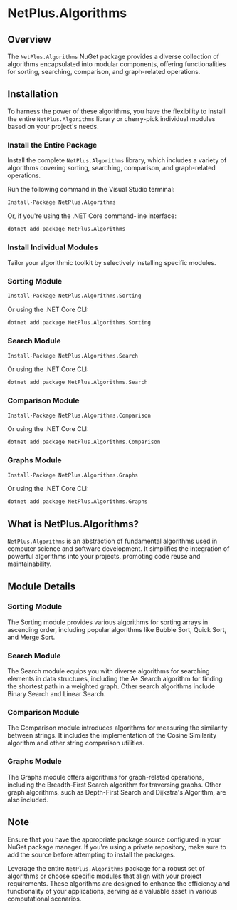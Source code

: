 # NetPlus.Algorithms

## Overview

The `NetPlus.Algorithms` NuGet package provides a diverse collection of algorithms encapsulated into modular components, offering functionalities for sorting, searching, comparison, and graph-related operations.

## Installation

To harness the power of these algorithms, you have the flexibility to install the entire `NetPlus.Algorithms` library or cherry-pick individual modules based on your project's needs.

### Install the Entire Package

Install the complete `NetPlus.Algorithms` library, which includes a variety of algorithms covering sorting, searching, comparison, and graph-related operations.

Run the following command in the Visual Studio terminal:

```bash
Install-Package NetPlus.Algorithms
```

Or, if you're using the .NET Core command-line interface:

```bash
dotnet add package NetPlus.Algorithms
```

### Install Individual Modules

Tailor your algorithmic toolkit by selectively installing specific modules.

### Sorting Module

```bash
Install-Package NetPlus.Algorithms.Sorting
```

Or using the .NET Core CLI:

```bash
dotnet add package NetPlus.Algorithms.Sorting
```

### Search Module

```bash
Install-Package NetPlus.Algorithms.Search
```

Or using the .NET Core CLI:

```bash
dotnet add package NetPlus.Algorithms.Search
```

### Comparison Module

```bash
Install-Package NetPlus.Algorithms.Comparison
```

Or using the .NET Core CLI:

```bash
dotnet add package NetPlus.Algorithms.Comparison
```

### Graphs Module

```bash
Install-Package NetPlus.Algorithms.Graphs
```

Or using the .NET Core CLI:

```bash
dotnet add package NetPlus.Algorithms.Graphs
```

## What is NetPlus.Algorithms?

`NetPlus.Algorithms` is an abstraction of fundamental algorithms used in computer science and software development. It simplifies the integration of powerful algorithms into your projects, promoting code reuse and maintainability.

## Module Details

### Sorting Module

The Sorting module provides various algorithms for sorting arrays in ascending order, including popular algorithms like Bubble Sort, Quick Sort, and Merge Sort.

### Search Module

The Search module equips you with diverse algorithms for searching elements in data structures, including the A* Search algorithm for finding the shortest path in a weighted graph. Other search algorithms include Binary Search and Linear Search.

### Comparison Module

The Comparison module introduces algorithms for measuring the similarity between strings. It includes the implementation of the Cosine Similarity algorithm and other string comparison utilities.

### Graphs Module

The Graphs module offers algorithms for graph-related operations, including the Breadth-First Search algorithm for traversing graphs. Other graph algorithms, such as Depth-First Search and Dijkstra's Algorithm, are also included.

## Note

Ensure that you have the appropriate package source configured in your NuGet package manager. If you're using a private repository, make sure to add the source before attempting to install the packages.

Leverage the entire `NetPlus.Algorithms` package for a robust set of algorithms or choose specific modules that align with your project requirements. These algorithms are designed to enhance the efficiency and functionality of your applications, serving as a valuable asset in various computational scenarios.

